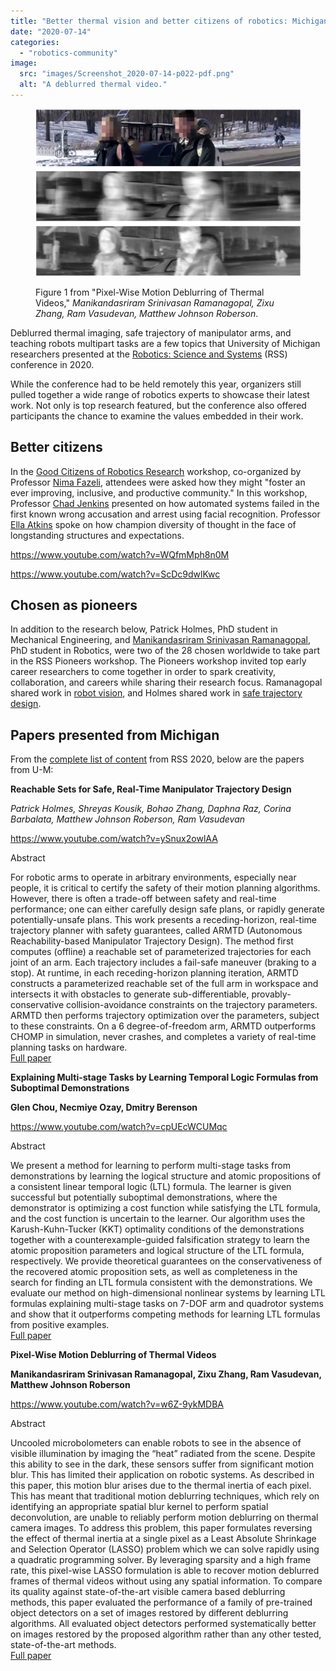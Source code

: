 ```yaml
---
title: "Better thermal vision and better citizens of robotics: Michigan at RSS 2020"
date: "2020-07-14"
categories: 
  - "robotics-community"
image: 
  src: "images/Screenshot_2020-07-14-p022-pdf.png"
  alt: "A deblurred thermal video."
---
```


<figure>

![deblurred thermal video](images/Screenshot_2020-07-14-p022-pdf-1024x647.png)

<figcaption>

Figure 1 from "Pixel-Wise Motion Deblurring of Thermal Videos," _Manikandasriram Srinivasan Ramanagopal, Zixu Zhang, Ram Vasudevan, Matthew Johnson Roberson_.

</figcaption>

</figure>

Deblurred thermal imaging, safe trajectory of manipulator arms, and teaching robots multipart tasks are a few topics that University of Michigan researchers presented at the [Robotics: Science and Systems](https://roboticsconference.org/) (RSS) conference in 2020.

While the conference had to be held remotely this year, organizers still pulled together a wide range of robotics experts to showcase their latest work. Not only is top research featured, but the conference also offered participants the chance to examine the values embedded in their work.

<!--more-->

## Better citizens

In the [Good Citizens of Robotics Research](https://sites.google.com/view/rss20-gcr) workshop, co-organized by Professor [Nima Fazeli](https://2024.robotics.umich.edu/profile/nima-fazeli/ "Nima Fazeli"), attendees were asked how they might "foster an ever improving, inclusive, and productive community." In this workshop, Professor [Chad Jenkins](https://2024.robotics.umich.edu/profile/chad-jenkins/ "Chad Jenkins") presented on how automated systems failed in the first known wrong accusation and arrest using facial recognition. Professor [Ella Atkins](https://2024.robotics.umich.edu/profile/ella-atkins/ "Ella Atkins") spoke on how champion diversity of thought in the face of longstanding structures and expectations.

https://www.youtube.com/watch?v=WQfmMph8n0M

https://www.youtube.com/watch?v=ScDc9dwlKwc

## Chosen as pioneers

In addition to the research below, Patrick Holmes, PhD student in Mechanical Engineering, and [Manikandasriram Srinivasan Ramanagopal](https://2024.robotics.umich.edu/profile/manikandasriram-srinivasan-ramanagopal/ "Manikandasriram Srinivasan Ramanagopal"), PhD student in Robotics, were two of the 28 chosen worldwide to take part in the RSS Pioneers workshop. The Pioneers workshop invited top early career researchers to come together in order to spark creativity, collaboration, and careers while sharing their research focus. Ramanagopal shared work in [robot vision](https://www.youtube.com/watch?v=ArEHRtZzQo4), and Holmes shared work in [safe trajectory design](https://www.youtube.com/watch?v=2zpOhM4Eg_Q).

## Papers presented from Michigan

From the [complete list of content](http://www.roboticsproceedings.org/rss16/index.html) from RSS 2020, below are the papers from U-M:

**Reachable Sets for Safe, Real-Time Manipulator Trajectory Design**

_Patrick Holmes, Shreyas Kousik, Bohao Zhang, Daphna Raz, Corina Barbalata, Matthew Johnson Roberson, Ram Vasudevan_

https://www.youtube.com/watch?v=ySnux2owlAA

Abstract

For robotic arms to operate in arbitrary environments, especially near people, it is critical to certify the safety of their motion planning algorithms. However, there is often a trade-off between safety and real-time performance; one can either carefully design safe plans, or rapidly generate potentially-unsafe plans. This work presents a receding-horizon, real-time trajectory planner with safety guarantees, called ARMTD (Autonomous Reachability-based Manipulator Trajectory Design). The method first computes (offline) a reachable set of parameterized trajectories for each joint of an arm. Each trajectory includes a fail-safe maneuver (braking to a stop). At runtime, in each receding-horizon planning iteration, ARMTD constructs a parameterized reachable set of the full arm in workspace and intersects it with obstacles to generate sub-differentiable, provably-conservative collision-avoidance constraints on the trajectory parameters. ARMTD then performs trajectory optimization over the parameters, subject to these constraints. On a 6 degree-of-freedom arm, ARMTD outperforms CHOMP in simulation, never crashes, and completes a variety of real-time planning tasks on hardware.  
[Full paper](http://www.roboticsproceedings.org/rss16/p100.pdf)

**Explaining Multi-stage Tasks by Learning Temporal Logic Formulas from Suboptimal Demonstrations**

__Glen Chou, Necmiye Ozay, Dmitry Berenson__

https://www.youtube.com/watch?v=cpUEcWCUMqc

Abstract

We present a method for learning to perform multi-stage tasks from demonstrations by learning the logical structure and atomic propositions of a consistent linear temporal logic (LTL) formula. The learner is given successful but potentially suboptimal demonstrations, where the demonstrator is optimizing a cost function while satisfying the LTL formula, and the cost function is uncertain to the learner. Our algorithm uses the Karush-Kuhn-Tucker (KKT) optimality conditions of the demonstrations together with a counterexample-guided falsification strategy to learn the atomic proposition parameters and logical structure of the LTL formula, respectively. We provide theoretical guarantees on the conservativeness of the recovered atomic proposition sets, as well as completeness in the search for finding an LTL formula consistent with the demonstrations. We evaluate our method on high-dimensional nonlinear systems by learning LTL formulas explaining multi-stage tasks on 7-DOF arm and quadrotor systems and show that it outperforms competing methods for learning LTL formulas from positive examples.  
[Full paper](http://www.roboticsproceedings.org/rss16/p097.pdf)

**Pixel-Wise Motion Deblurring of Thermal Videos**

__Manikandasriram Srinivasan Ramanagopal, Zixu Zhang, Ram Vasudevan, Matthew Johnson Roberson__

https://www.youtube.com/watch?v=w6Z-9ykMDBA

Abstract

Uncooled microbolometers can enable robots to see in the absence of visible illumination by imaging the “heat” radiated from the scene. Despite this ability to see in the dark, these sensors suffer from significant motion blur. This has limited their application on robotic systems. As described in this paper, this motion blur arises due to the thermal inertia of each pixel. This has meant that traditional motion deblurring techniques, which rely on identifying an appropriate spatial blur kernel to perform spatial deconvolution, are unable to reliably perform motion deblurring on thermal camera images. To address this problem, this paper formulates reversing the effect of thermal inertia at a single pixel as a Least Absolute Shrinkage and Selection Operator (LASSO) problem which we can solve rapidly using a quadratic programming solver. By leveraging sparsity and a high frame rate, this pixel-wise LASSO formulation is able to recover motion deblurred frames of thermal videos without using any spatial information. To compare its quality against state-of-the-art visible camera based deblurring methods, this paper evaluated the performance of a family of pre-trained object detectors on a set of images restored by different deblurring algorithms. All evaluated object detectors performed systematically better on images restored by the proposed algorithm rather than any other tested, state-of-the-art methods.  
[Full paper](http://www.roboticsproceedings.org/rss16/p022.pdf)
